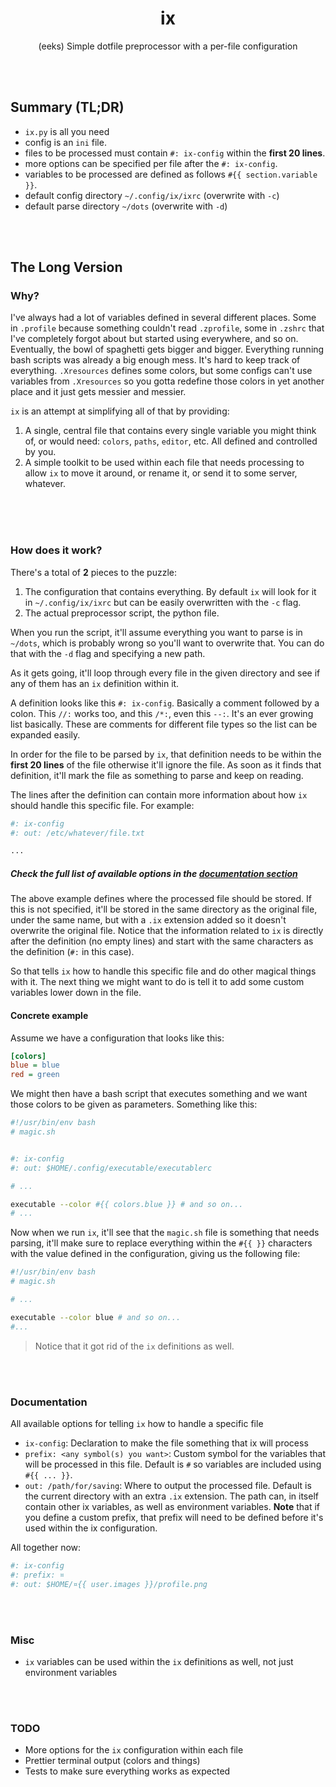 <h1 align="center">ix</h1>

<p align="center">(eeks) Simple dotfile preprocessor with a per-file configuration</p>


<br><br>


## Summary (TL;DR)
- `ix.py` is all you need
- config is an `ini` file.
- files to be processed must contain `#: ix-config` within the **first 20 lines**.
- more options can be specified per file after the `#: ix-config`.
- variables to be processed are defined as follows `#{{ section.variable }}`.
- default config directory `~/.config/ix/ixrc` (overwrite with `-c`)
- default parse directory `~/dots` (overwrite with `-d`)


<br><br>

## The Long Version
### Why?
I've always had a lot of variables defined in several different places. Some in `.profile` because something couldn't read `.zprofile`, some in `.zshrc` that I've completely forgot about but started using everywhere, and so on. Eventually, the bowl of spaghetti gets bigger and bigger. Everything running bash scripts was already a big enough mess. It's hard to keep track of everything. `.Xresources` defines some colors, but some configs can't use variables from `.Xresources` so you gotta redefine those colors in yet another place and it just gets messier and messier.

`ix` is an attempt at simplifying all of that by providing:
1. A single, central file that contains every single variable you might think of, or would need: `colors`, `paths`, `editor`, etc. All defined and controlled by you.
2. A simple toolkit to be used within each file that needs processing to allow `ix` to move it around, or rename it, or send it to some server, whatever.

<br><br><br>

### How does it work?
There's a total of **2** pieces to the puzzle:
1. The configuration that contains everything. By default `ix` will look for it in `~/.config/ix/ixrc` but can be easily overwritten with the `-c` flag.
2. The actual preprocessor script, the python file.

When you run the script, it'll assume everything you want to parse is in `~/dots`, which is probably wrong so you'll want to overwrite that. You can do that with the `-d` flag and specifying a new path. 

As it gets going, it'll loop through every file in the given directory and see if any of them has an `ix` definition within it.

A definition looks like this `#: ix-config`. Basically a comment followed by a colon. This `//:` works too, and this `/*:`, even this `--:`. It's an ever growing list basically. These are comments for different file types so the list can be expanded easily.

In order for the file to be parsed by `ix`, that definition needs to be within the **first 20 lines** of the file otherwise it'll ignore the file.
As soon as it finds that definition, it'll mark the file as something to parse and keep on reading.

The lines after the definition can contain more information about how `ix` should handle this specific file. For example:
```bash
#: ix-config
#: out: /etc/whatever/file.txt

...
```
##### Check the full list of available options in the [documentation section](#documentation)

The above example defines where the processed file should be stored. If this is not specified, it'll be stored in the same directory as the original file, under the same name, but with a `.ix` extension added so it doesn't overwrite the original file. Notice that the information related to `ix` is directly after the definition (no empty lines) and start with the same characters as the definition (`#:` in this case).

So that tells `ix` how to handle this specific file and do other magical things with it. The next thing we might want to do is tell it to add some custom variables lower down in the file.

#### Concrete example
Assume we have a configuration that looks like this:
```ini
[colors]
blue = blue
red = green
```
We might then have a bash script that executes something and we want those colors to be given as parameters. Something like this:
```bash
#!/usr/bin/env bash
# magic.sh


#: ix-config
#: out: $HOME/.config/executable/executablerc

# ...

executable --color #{{ colors.blue }} # and so on...
# ...
```
Now when we run `ix`, it'll see that the `magic.sh` file is something that needs parsing, it'll make sure to replace everything within the `#{{ }}` characters with the value defined in the configuration, giving us the following file:
```bash
#!/usr/bin/env bash
# magic.sh

# ...

executable --color blue # and so on...
#...
```
> Notice that it got rid of the `ix` definitions as well.

<br><br>

### Documentation
All available options for telling `ix` how to handle a specific file
- `ix-config`: Declaration to make the file something that ix will process
- `prefix: <any symbol(s) you want>`: Custom symbol for the variables that will be processed in this file. Default is `#` so variables are included using `#{{ ... }}`.
- `out: /path/for/saving`: Where to output the processed file. Default is the current directory with an extra `.ix` extension. The path can, in itself contain other ix variables, as well as environment variables. **Note** that if you define a custom prefix, that prefix will need to be defined before it's used within the ix configuration.

All together now:
```bash
#: ix-config
#: prefix: ¤
#: out: $HOME/¤{{ user.images }}/profile.png
```

<br><br>

### Misc
- `ix` variables can be used within the `ix` definitions as well, not just environment variables


<br><br>


### TODO
- More options for the `ix` configuration within each file
- Prettier terminal output (colors and things)
- Tests to make sure everything works as expected